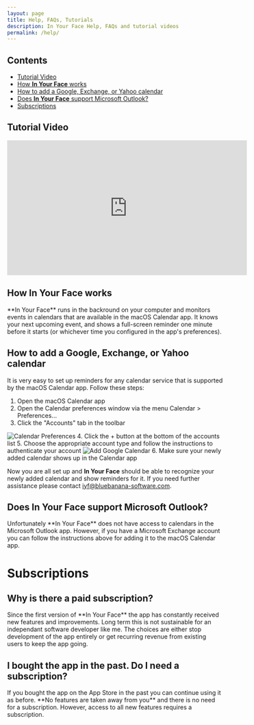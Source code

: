 ```yaml
---
layout: page
title: Help, FAQs, Tutorials
description: In Your Face Help, FAQs and tutorial videos
permalink: /help/
---
```


## Contents

* <a href="#tutorial-video">Tutorial Video</a>
* <a href="#how-iyf-works">How **In Your Face** works</a>
* <a href="#how-to-add-google">How to add a Google, Exchange, or Yahoo calendar</a>
* <a href="#outlook">Does **In Your Face** support Microsoft Outlook?</a>
* <a href="#subscriptions">Subscriptions</a>

<h2 id="tutorial-video">Tutorial Video</h2>

<p>
<iframe width="560" height="315" src="https://www.youtube-nocookie.com/embed/_AwQvXB218Q" title="YouTube video player" frameborder="0" allow="accelerometer; autoplay; clipboard-write; encrypted-media; gyroscope; picture-in-picture" allowfullscreen></iframe>
</p>

<h2 id="how-iyf-works">How <strong>In Your Face</strong> works</h2>
**In Your Face** runs in the backround on your computer and monitors events in calendars that are available in the macOS Calendar app.
It knows your next upcoming event, and shows a full-screen reminder one minute before it starts (or whichever time you configured in the app's preferences).

<h2 id="how-to-add-google"> How to add a Google, Exchange, or Yahoo calendar</h2>
It is very easy to set up reminders for any calendar service that is supported by the macOS Calendar app. Follow these steps:

1. Open the macOS Calendar app
2. Open the Calendar preferences window via the menu Calendar > Preferences…
3. Click the "Accounts" tab in the toolbar
<img class="help-screenshot" src="../images/help_calendar_prefs.png" alt="Calendar Preferences">
4. Click the + button at the bottom of the accounts list
5. Choose the appropriate account type and follow the instructions to authenticate your account
<img class="help-screenshot" src="../images/help_calendar_google.png" alt="Add Google Calendar">
6. Make sure your newly added calendar shows up in the Calendar app

Now you are all set up and **In Your Face** should be able to recognize your newly added calendar and show reminders for it.
If you need further assistance please contact [iyf@bluebanana-software.com](mailto:iyf@bluebanana-software.com).

<h2 id="outlook"> Does <strong>In Your Face</strong> support Microsoft Outlook?</h2>
Unfortunately **In Your Face** does not have access to calendars in the Microsoft Outlook app. However, if you have a Microsoft Exchange account you can follow the instructions above for adding it to the macOS Calendar app.

<h1 id="subscriptions">Subscriptions</h1>
<h2> Why is there a paid <strong>subscription</strong>?</h2>
Since the first version of **In Your Face** the app has constantly received new features and improvements. Long term this is not sustainable for an independant software developer like me. The choices are either stop development of the app entirely or get recurring revenue from existing users to keep the app going.

<h2> I bought the app in the past. Do I need a <strong>subscription</strong>?</h2>
If you bought the app on the App Store in the past you can continue using it as before. **No features are taken away from you** and there is no need for a subscription. However, access to all new features requires a subscription.